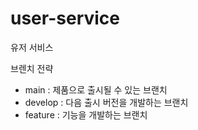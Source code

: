 # user-service
유저 서비스


브렌치 전략
- main : 제품으로 출시될 수 있는 브랜치
- develop : 다음 출시 버전을 개발하는 브랜치
- feature : 기능을 개발하는 브랜치
  
